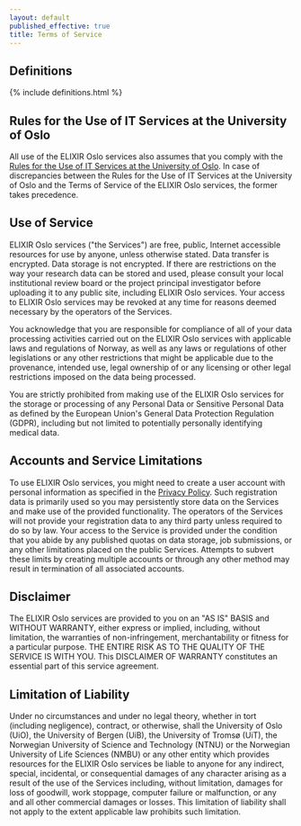 ```yaml
---
layout: default
published_effective: true
title: Terms of Service
---
```


## Definitions

{% include definitions.html %}

## Rules for the Use of IT Services at the University of Oslo

All use of the ELIXIR Oslo services also assumes that you comply with the 
[Rules for the Use of IT Services at the University of Oslo](http://www.uio.no/english/about/regulations/it/).
In case of discrepancies between the Rules for the Use of IT Services at the University of Oslo and the
Terms of Service of the ELIXIR Oslo services, the former takes precedence.

## Use of Service

ELIXIR Oslo services ("the Services") are free, public, Internet
accessible resources for use by anyone, unless otherwise stated. 
Data transfer is encrypted. Data storage is not encrypted. If there
are restrictions on the way your research data can be stored and used, please
consult your local institutional review board or the project principal
investigator before uploading it to any public site, including ELIXIR Oslo services. 
Your access to ELIXIR Oslo services may be revoked at any time for reasons
deemed necessary by the operators of the Services.

You acknowledge that you are responsible for compliance of all of your data
processing activities carried out on the ELIXIR Oslo services with applicable laws
and regulations of Norway, as well as any laws or regulations of other legislations 
or any other restrictions that might be applicable due to the provenance, intended use, 
legal ownership of or any licensing or other legal restrictions imposed on the data 
being processed.

You are strictly prohibited from making use of the ELIXIR Oslo services for the
storage or processing of any Personal Data or Sensitive Personal Data as
defined by the European Union's General Data Protection Regulation (GDPR),
including but not limited to potentially personally identifying medical data.

## Accounts and Service Limitations

To use ELIXIR Oslo services, you might need to create a user account with personal information
as specified in the [Privacy Policy](privacy-policy.html). Such registration data
is primarily used so you may persistently store data on the Services and make use of 
the provided functionality. The operators of the Services will not provide your 
registration data to any third party unless required to do so by law. Your access to the 
Service is provided under the condition that you abide by any published quotas on data storage, job
submissions, or any other limitations placed on the public Services. Attempts to
subvert these limits by creating multiple accounts or through any other method
may result in termination of all associated accounts.

## Disclaimer

The ELIXIR Oslo services are provided to you on an "AS IS" BASIS and WITHOUT WARRANTY, either
express or implied, including, without limitation, the warranties of
non-infringement, merchantability or fitness for a particular purpose. THE
ENTIRE RISK AS TO THE QUALITY OF THE SERVICE IS WITH YOU. This DISCLAIMER OF
WARRANTY constitutes an essential part of this service agreement.

## Limitation of Liability

Under no circumstances and under no legal theory, whether in tort (including
negligence), contract, or otherwise, shall the University of Oslo (UiO), 
the University of Bergen (UiB), the University of Tromsø (UiT), the Norwegian University 
of Science and Technology (NTNU) or the Norwegian University of Life Sciences (NMBU)
or any other entity which provides resources for the ELIXIR Oslo services be
liable to anyone for any indirect, special, incidental, or consequential
damages of any character arising as a result of the use of the Services
including, without limitation, damages for loss of goodwill, work stoppage,
computer failure or malfunction, or any and all other commercial damages or
losses. This limitation of liability shall not apply to the extent applicable
law prohibits such limitation.
